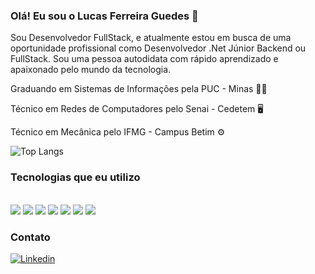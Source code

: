 ### Olá! Eu sou o Lucas Ferreira Guedes 👋


Sou Desenvolvedor FullStack, e atualmente estou em busca de uma oportunidade profissional como Desenvolvedor .Net Júnior Backend ou FullStack. Sou uma pessoa autodidata com rápido aprendizado e apaixonado pelo mundo da tecnologia.

Graduando em Sistemas de Informações pela PUC - Minas 👨‍💻

Técnico em Redes de Computadores pelo Senai - Cedetem 🖥️

Técnico em Mecânica pelo IFMG - Campus Betim ⚙️​


![Top Langs](https://github-readme-stats.vercel.app/api/top-langs/?username=LucasFerreiraGuedes&hide_progress=true)

 
### Tecnologias que eu utilizo

<div style="display: inline_block"><br/>
  <img src="https://img.shields.io/badge/.NET-5C2D91?style=for-the-badge&logo=.net&logoColor=white" />
   <img src="https://img.shields.io/badge/C%23-239120?style=for-the-badge&logo=c-sharp&logoColor=white" />
    <img src="https://img.shields.io/badge/HTML5-E34F26?style=for-the-badge&logo=html5&logoColor=white" />
     <img src="https://img.shields.io/badge/CSS3-1572B6?style=for-the-badge&logo=css3&logoColor=white" />
      <img src="https://img.shields.io/badge/JavaScript-F7DF1E?style=for-the-badge&logo=javascript&logoColor=black" />
       <img src="https://img.shields.io/badge/TypeScript-007ACC?style=for-the-badge&logo=typescript&logoColor=white" />
        <img src="https://img.shields.io/badge/Angular-DD0031?style=for-the-badge&logo=angular&logoColor=white" />

</div>


### Contato 

[![Linkedin](https://img.shields.io/badge/LinkedIn-0077B5?style=for-the-badge&logo=linkedin&logoColor=white)](https://www.linkedin.com/in/lucasferreiraguedes)
